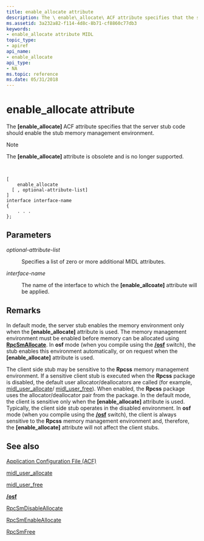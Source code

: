 ```yaml
---
title: enable_allocate attribute
description: The \ enable\_allocate\ ACF attribute specifies that the server stub code should enable the stub memory management environment.
ms.assetid: 3a232a82-f114-4d8c-8b71-cf8860c77db3
keywords:
- enable_allocate attribute MIDL
topic_type:
- apiref
api_name:
- enable_allocate
api_type:
- NA
ms.topic: reference
ms.date: 05/31/2018
---
```


# enable\_allocate attribute

The **\[enable\_allocate\]** ACF attribute specifies that the server stub code should enable the stub memory management environment.

> [!Note]  
> The **\[enable\_allocate\]** attribute is obsolete and is no longer supported.

 

``` syntax
[
    enable_allocate
  [ , optional-attribute-list]
]
interface interface-name
{
    . . .
};
```

## Parameters

<dl> <dt>

*optional-attribute-list* 
</dt> <dd>

Specifies a list of zero or more additional MIDL attributes.

</dd> <dt>

*interface-name* 
</dt> <dd>

The name of the interface to which the **\[enable\_allcoate\]** attribute will be applied.

</dd> </dl>

## Remarks

In default mode, the server stub enables the memory environment only when the **\[enable\_allocate\]** attribute is used. The memory management environment must be enabled before memory can be allocated using [**RpcSmAllocate**](/windows/desktop/api/rpcndr/nf-rpcndr-rpcsmallocate). In **osf** mode (when you compile using the [**/osf**](-osf.md) switch), the stub enables this environment automatically, or on request when the **\[enable\_allocate\]** attribute is used.

The client side stub may be sensitive to the **Rpcss** memory management environment. If a sensitive client stub is executed when the **Rpcss** package is disabled, the default user allocator/deallocators are called (for example, [midl\_user\_allocate](/windows/desktop/Rpc/the-midl-user-allocate-function)/ [midl\_user\_free](/windows/desktop/Rpc/the-midl-user-free-function)). When enabled, the **Rpcss** package uses the allocator/deallocator pair from the package. In the default mode, the client is sensitive only when the **\[enable\_allocate\]** attribute is used. Typically, the client side stub operates in the disabled environment. In **osf** mode (when you compile using the [**/osf**](-osf.md) switch), the client is always sensitive to the **Rpcss** memory management environment and, therefore, the **\[enable\_allocate\]** attribute will not affect the client stubs.

## See also

<dl> <dt>

[Application Configuration File (ACF)](application-configuration-file-acf-.md)
</dt> <dt>

[midl\_user\_allocate](/windows/desktop/Rpc/the-midl-user-allocate-function)
</dt> <dt>

[midl\_user\_free](/windows/desktop/Rpc/the-midl-user-free-function)
</dt> <dt>

[**/osf**](-osf.md)
</dt> <dt>

[RpcSmDisableAllocate](/windows/desktop/api/rpcndr/nf-rpcndr-rpcsmdisableallocate)
</dt> <dt>

[RpcSmEnableAllocate](/windows/desktop/api/rpcndr/nf-rpcndr-rpcsmenableallocate)
</dt> <dt>

[RpcSmFree](/windows/desktop/api/rpcndr/nf-rpcndr-rpcsmfree)
</dt> </dl>

 

 